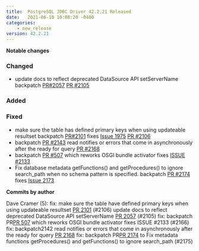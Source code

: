 ```yaml
---
title:  PostgreSQL JDBC Driver 42.2.21 Released
date:   2021-06-10 10:08:20 -0400
categories:
    - new_release
version: 42.2.21
---
```

**Notable changes**

### Changed
- update docs to reflect deprecated DataSource API setServerName backpatch [PR#2057](https://github.com/pgjdbc/pgjdbc/pull/2057) [PR #2105](https://github.com/pgjdbc/pgjdbc/pull/2105)
### Added

### Fixed
- make sure the table has defined primary keys when using updateable resultset backpatch [PR#2101](https://github.com/pgjdbc/pgjdbc/pull/2101) fixes [Issue 1975](https://github.com/pgjdbc/pgjdbc/issues/1975) [PR #2106](https://github.com/pgjdbc/pgjdbc/pull/2106)
- backpatch [PR #2143](https://github.com/pgjdbc/pgjdbc/pull/2143) read notifies or errors that come in asynchronously after the ready for query [PR #2168](https://github.com/pgjdbc/pgjdbc/pull/2168)
- backpatch [PR #507](https://github.com/pgjdbc/pgjdbc/pull/507) which reworks OSGI bundle activator fixes [ISSUE #2133](https://github.com/pgjdbc/pgjdbc/issues/2133)
- Fix database metadata getFunctions() and getProcedures() to ignore search_path when no schema pattern is specified. backpatch [PR #2174](https://github.com/pgjdbc/pgjdbc/pull/2148)
  fixes [Issue 2173](https://github.com/pgjdbc/pgjdbc/issues/2173)


<!--more-->

**Commits by author**

Dave Cramer (5):
      fix: make sure the table have defined primary keys when using updateable resultset [PR 2101](https://github.com/pgjdbc/pgjdbc/pull/2101) (#2106)
      update docs to reflect deprecated DataSource API setServerName [PR 2057](https://github.com/pgjdbc/pgjdbc/pull/2057) (#2105)
      fix: backpatch PR[PR 507](https://github.com/pgjdbc/pgjdbc/pull/507) which reworks OSGI bundle activator fixes ISSUE #2133 (#2166)
      fix: backpatch2142 read notifies or errors that come in asynchronously after the ready for query [PR 2168](https://github.com/pgjdbc/pgjdbc/pull/2168)
      fix: backpatch PR[PR 2174](https://github.com/pgjdbc/pgjdbc/pull/2174) to Fix metadata functions getProcedures() and getFunctions() to ignore search_path (#2175)


    